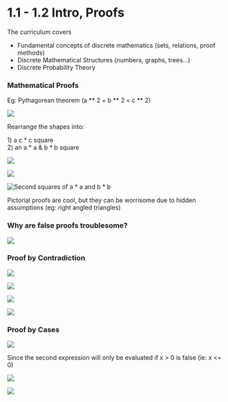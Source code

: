 # 1.1 - 1.2 Intro, Proofs

The curriculum covers

* Fundamental concepts of discrete mathematics (sets, relations, proof methods)
* Discrete Mathematical Structures (numbers, graphs, trees...)
* Discrete Probability Theory

### Mathematical Proofs

Eg: Pythagorean theorem (a \*\* 2 + b \*\* 2 = c \*\* 2)

![](<../../../.gitbook/assets/image (41).png>)

Rearrange the shapes into:

1\)  a c \* c square\
2\) an a \* a & b \* b square

![](<../../../.gitbook/assets/image (42).png>)

![](<../../../.gitbook/assets/image (43).png>)

![Second squares of a \* a and b \* b](<../../../.gitbook/assets/image (44).png>)

Pictorial proofs are cool, but they can be worrisome due to hidden assumptions (eg: right angled triangles)

### Why are false proofs troublesome?

![](<../../../.gitbook/assets/image (45).png>)

### Proof by Contradiction

![](<../../../.gitbook/assets/image (46).png>)

![](<../../../.gitbook/assets/image (47).png>)

![](<../../../.gitbook/assets/image (48).png>)

![](<../../../.gitbook/assets/image (51).png>)

### Proof by Cases

![](<../../../.gitbook/assets/image (52).png>)

Since the second expression will only be evaluated if x > 0 is false (ie: x <= 0)

![](<../../../.gitbook/assets/image (53).png>)

![](<../../../.gitbook/assets/image (54).png>)
